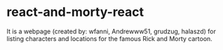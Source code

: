 # react-and-morty-react
It is a webpage (created by: wfanni, Andrewww51, grudzug, halaszd) for listing characters and locations for the famous Rick and Morty cartoon.
